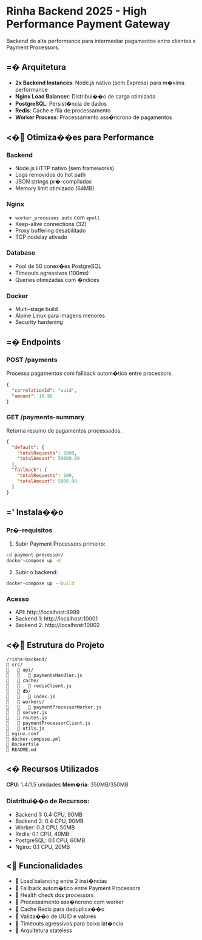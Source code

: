 # Rinha Backend 2025 - High Performance Payment Gateway

Backend de alta performance para intermediar pagamentos entre clientes e Payment Processors.

## =� Arquitetura

- **2x Backend Instances**: Node.js nativo (sem Express) para m�xima performance
- **Nginx Load Balancer**: Distribui��o de carga otimizada
- **PostgreSQL**: Persist�ncia de dados
- **Redis**: Cache e fila de processamento
- **Worker Process**: Processamento ass�ncrono de pagamentos

## <� Otimiza��es para Performance

### Backend
- Node.js HTTP nativo (sem frameworks)
- Logs removidos do hot path
- JSON strings pr�-compiladas
- Memory limit otimizado (64MB)

### Nginx
- `worker_processes auto` com `epoll`
- Keep-alive connections (32)
- Proxy buffering desabilitado
- TCP nodelay ativado

### Database
- Pool de 50 conex�es PostgreSQL
- Timeouts agressivos (100ms)
- Queries otimizadas com �ndices

### Docker
- Multi-stage build
- Alpine Linux para imagens menores
- Security hardening

## =� Endpoints

### POST /payments
Processa pagamentos com fallback autom�tico entre processors.
```json
{
  "correlationId": "uuid",
  "amount": 19.90
}
```

### GET /payments-summary
Retorna resumo de pagamentos processados.
```json
{
  "default": {
    "totalRequests": 1000,
    "totalAmount": 50000.00
  },
  "fallback": {
    "totalRequests": 100,
    "totalAmount": 5000.00
  }
}
```

## =' Instala��o

### Pr�-requisitos
1. Subir Payment Processors primeiro:
```bash
cd payment-processor/
docker-compose up -d
```

2. Subir o backend:
```bash
docker-compose up --build
```

### Acesso
- API: http://localhost:9999
- Backend 1: http://localhost:10001
- Backend 2: http://localhost:10002

## <� Estrutura do Projeto

```
/rinha-backend/
   src/
      api/
         paymentsHandler.js
      cache/
         redisClient.js
      db/
         index.js
      workers/
         paymentProcessorWorker.js
      server.js
      routes.js
      paymentProcessorClient.js
      utils.js
   nginx.conf
   docker-compose.yml
   Dockerfile
   README.md
```

## <� Recursos Utilizados

**CPU**: 1.4/1.5 unidades
**Mem�ria**: 350MB/350MB

### Distribui��o de Recursos:
- Backend 1: 0.4 CPU, 90MB
- Backend 2: 0.4 CPU, 90MB  
- Worker: 0.3 CPU, 50MB
- Redis: 0.1 CPU, 40MB
- PostgreSQL: 0.1 CPU, 60MB
- Nginx: 0.1 CPU, 20MB

## < Funcionalidades

-  Load balancing entre 2 inst�ncias
-  Fallback autom�tico entre Payment Processors
-  Health check dos processors
-  Processamento ass�ncrono com worker
-  Cache Redis para deduplica��o
-  Valida��o de UUID e valores
-  Timeouts agressivos para baixa lat�ncia
-  Arquitetura stateless
